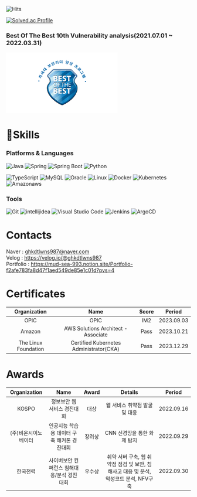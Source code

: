 ![Hits](https://hits.seeyoufarm.com/api/count/incr/badge.svg?url=https%3A%2F%2Fgithub.com%2Fghkdtlwns987&count_bg=%23FFDAC7&title_bg=%23FFADAD&icon=&icon_color=%23E7E7E7&title=hits&edge_flat=false)

[![Solved.ac Profile](http://mazassumnida.wtf/api/v2/generate_badge?boj=ghkdtlwns987)](https://solved.ac/ghkdtlwns987/)

### Best Of The Best 10th Vulnerability analysis(2021.07.01 ~ 2022.03.31)
![Alt text](image.png)
# 💪Skills
### Platforms & Languages
![Java](https://img.shields.io/badge/Java-007396.svg?&style=for-the-badge&logo=Java&logoColor=white)
![Spring](https://img.shields.io/badge/Spring-6DB33F.svg?&style=for-the-badge&logo=Spring&logoColor=white)
![Spring Boot](https://img.shields.io/badge/SpringBoot-6DB33F?style=flat&logo=SpringBoot&logoColor=white)
![Python](https://img.shields.io/badge/Python-3776AB.svg?&style=for-the-badge&logo=Python&logoColor=white)

![TypeScript](https://img.shields.io/badge/TypeScript-3178C6.svg?&style=for-the-badge&logo=TypeScript&logoColor=white)
![MySQL](https://img.shields.io/badge/MySQL-4479A1.svg?&style=for-the-badge&logo=MySQL&logoColor=white)
![Oracle](https://img.shields.io/badge/Oracle-F80000.svg?&style=for-the-badge&logo=Oracle&logoColor=white)
![Linux](https://img.shields.io/badge/Linux-FCC624.svg?&style=for-the-badge&logo=Linux&logoColor=white)
![Docker](https://img.shields.io/badge/Docker-2496ED.svg?&style=for-the-badge&logo=Docker&logoColor=white)
![Kubernetes](https://img.shields.io/badge/Kubernetes-326CE5.svg?&style=for-the-badge&logo=Kubernetes&logoColor=white)
![Amazonaws](https://img.shields.io/badge/amazonaws-232F3E.svg?&style=for-the-badge&logo=amazonaws&logoColor=white)

### Tools
![Git](https://img.shields.io/badge/Git-F05032.svg?&style=for-the-badge&logo=Git&logoColor=white)
![intellijidea](https://img.shields.io/badge/intellijidea-000000.svg?&style=for-the-badge&logo=intellijidea&logoColor=white)
![Visual Studio Code](https://img.shields.io/badge/Visual%20Studio%20Code-007ACC.svg?&style=for-the-badge&logo=Visual%20Studio%20Code&logoColor=white)
![Jenkins](https://img.shields.io/badge/Jenkins-D24939.svg?&style=for-the-badge&logo=Jenkins&logoColor=white)
![ArgoCD](https://img.shields.io/badge/argo-EF7B4D.svg?&style=for-the-badge&logo=argo&logoColor=white)
 
# Contacts
Naver : ghkdtlwns987@naver.com  
Velog : https://velog.io/@ghkdtlwns987  
Portfolio : https://mud-sea-993.notion.site/Portfolio-f2afe783fa8d47f1aed549de85e1c01d?pvs=4
# Certificates
|Organization|Name|Score|Period|
|:---:|:---:|:---:|:---:|
|OPIC|OPIC|IM2|2023.09.03|
|Amazon|AWS Solutions Architect - Associate|Pass|2023.10.21|
|The Linux Foundation|Certified Kubernetes Administrator(CKA)|Pass|2023.12.29|    

# Awards
|Organization|Name|Award|Details|Period|
|:---:|:---:|:---:|:---:|:--:|
|KOSPO|정보보안 웹 서비스 경진대회|대상|웹 서비스 취약점 발굴 및 대응|2022.09.16|
|(주)비온시이노베이터|인공지능 학습용 데이터 구축 해커톤 경진대회|장려상|CNN 신경망을 통한 화제 탐지|2022.09.29|
|한국전력|사이버보안 컨퍼런스 침해대응/분석 경진대회|우수상|취약 서버 구축, 웹 취약점 점검 및 보안, 침해사고 대응 및 분석, 악성코드 분석, NFV구축|2022.09.30|
